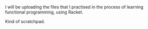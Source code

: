 I will be uploading the files that I practised in the process of learning functional programming, using Racket. 

Kind of scratchpad.
